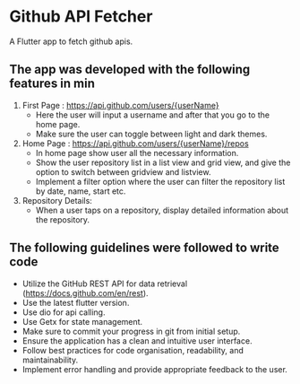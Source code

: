 # Github API Fetcher

A Flutter app to fetch github apis.

## The app was developed with the following features in min

1. First Page : https://api.github.com/users/{userName}
   - Here the user will input a username and after that you go to the home page.
   - Make sure the user can toggle between light and dark themes.
2. Home Page : https://api.github.com/users/{userName}/repos
   - In home page show user all the necessary information.
   - Show the user repository list in a list view and grid view, and give the option to switch between gridview and listview.
   - Implement a filter option where the user can filter the repository list by date, name, start etc.
3. Repository Details:
   - When a user taps on a repository, display detailed information about the repository.

## The following guidelines were followed to write code
- Utilize the GitHub REST API for data retrieval (https://docs.github.com/en/rest).
- Use the latest flutter version.
- Use dio for api calling.
- Use Getx for state management.
- Make sure to commit your progress in git from initial setup.
- Ensure the application has a clean and intuitive user interface.
- Follow best practices for code organisation, readability, and maintainability.
- Implement error handling and provide appropriate feedback to the user.